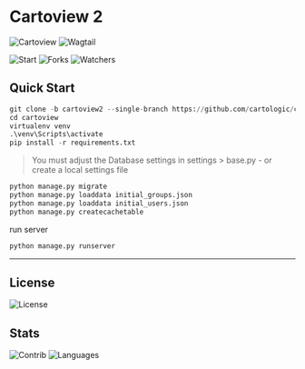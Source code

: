 # Cartoview 2
![Cartoview](https://img.shields.io/badge/Cartologic-Cartoview_2-blue.svg) ![Wagtail](https://img.shields.io/badge/Wagtail-CMS_2.x-green.svg)

![Start](https://img.shields.io/github/stars/cartologic/cartoview.svg?style=social) ![Forks](https://img.shields.io/github/forks/cartologic/cartoview.svg?style=social) ![Watchers](https://img.shields.io/github/watchers/cartologic/cartoview.svg?style=social)
## Quick Start
```python
git clone -b cartoview2 --single-branch https://github.com/cartologic/cartoview.git
cd cartoview
virtualenv venv
.\venv\Scripts\activate
pip install -r requirements.txt
```
> You must adjust the Database settings in settings > base.py - or create a local settings file
```python
python manage.py migrate
python manage.py loaddata initial_groups.json
python manage.py loaddata initial_users.json
python manage.py createcachetable
```
run server
```python
python manage.py runserver
```

---
## License
![License](https://img.shields.io/github/license/cartologic/cartoview.svg)
## Stats
![Contrib](https://img.shields.io/github/contributors/cartologic/cartoview.svg)
![Languages](https://img.shields.io/github/languages/top/cartologic/cartoview.svg)